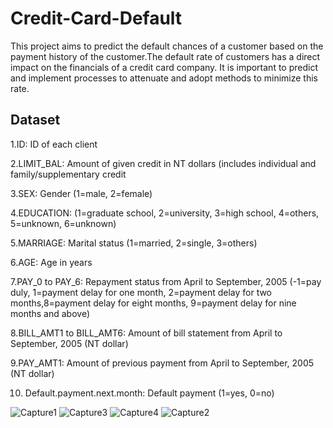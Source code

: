 # Credit-Card-Default

This project aims to predict the default chances of a customer based on the payment history of the customer.The default rate of customers has a direct impact on the financials of a credit card company. It is important to predict and implement processes to attenuate and adopt methods to minimize this rate.

##  Dataset

   1.ID: ID of each client

   2.LIMIT_BAL: Amount of given credit in NT dollars (includes individual and family/supplementary credit

   3.SEX: Gender (1=male, 2=female)

   4.EDUCATION: (1=graduate school, 2=university, 3=high school, 4=others, 5=unknown, 6=unknown)
   
   5.MARRIAGE: Marital status (1=married, 2=single, 3=others)
   
   6.AGE: Age in years
   
   7.PAY_0 to PAY_6: Repayment status from April to September, 2005 (-1=pay duly, 1=payment delay for one month, 2=payment delay for two months,8=payment delay for eight months, 9=payment delay for nine months and above)
   
   8.BILL_AMT1 to BILL_AMT6: Amount of bill statement from April to September, 2005 (NT dollar)
    
   9.PAY_AMT1: Amount of previous payment from April to September, 2005 (NT dollar)
    
   10. Default.payment.next.month: Default payment (1=yes, 0=no)


![Capture1](https://user-images.githubusercontent.com/76097123/159478439-33f4262f-650e-434e-ae83-d82e576b2360.PNG)
![Capture3](https://user-images.githubusercontent.com/76097123/159478444-29d5eb74-1e91-49f3-9902-3b44b48245fe.PNG)
![Capture4](https://user-images.githubusercontent.com/76097123/159478446-30f16a49-555a-456d-b90d-4624d1a4f1e7.PNG)
![Capture2](https://user-images.githubusercontent.com/76097123/159478448-adc54994-623f-47a5-940f-931667b55e24.PNG)
